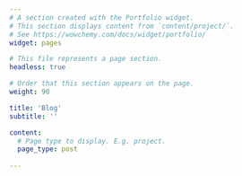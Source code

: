 ```yaml
---
# A section created with the Portfolio widget.
# This section displays content from `content/project/`.
# See https://wowchemy.com/docs/widget/portfolio/
widget: pages

# This file represents a page section.
headless: true

# Order that this section appears on the page.
weight: 90

title: 'Blog'
subtitle: ''

content:
  # Page type to display. E.g. project.
  page_type: post
  
---
```

